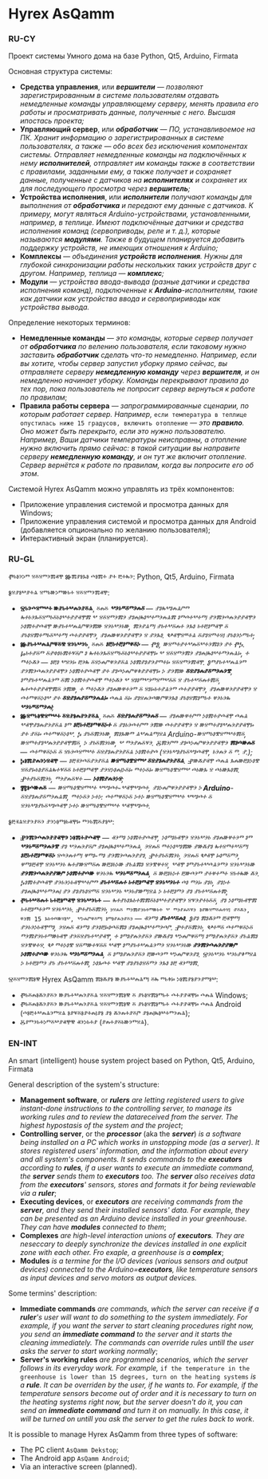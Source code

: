 # Hyrex AsQamm

### RU-CY
Проект системы Умного дома на базе
Python,
Qt5,
Arduino, 
Firmata

Основная структура системы:
- **Средства управления**, или ***вершители*** — *позволяют зарегистрированным в системе пользователям отдавать немедленные команды управляющему серверу, менять правила его работы и просматривать данные, полученные с него. Высшая ипостась проекта;*
- **Управляющий сервер**, или ***обработчик*** — *ПО, устанавливоемое на ПК. Хранит информацию о зарегистрированных в системе пользoвателях, а также — обо всех без исключения компонентах системы. Отправляет немедленные команды на подключённых к нему **исполнителей**, отправляет им команды также в соответствии с правилами, заданными ему, а также получает и сохраняет данные, полученные с датчиков на **исполнителях** и сохраняет их для последующего просмотра через **вершитель**;*
- **Устройства исполнения**, или ***исполнители*** *получают команды для выполнения от **обработчика** и передают ему данные с датчиков. К примеру, могут являться Arduino-устройствами, установленными, например, в теплице. Имеют подключённые датчики и средства исполнения команд (сервоприводы, реле и т. д.), которые называются **модулями**. Также в будущем планируется добавить поддержку устройств, не имеющих отношения к Arduino;*
- **Комплексы** — *объединения **устройств исполнения**. Нужны для глубокой синхронизации работы нескольких таких устройств друг с другом. Например, теплица — **комплекс**;*
- **Модули** — *устройства ввода-вывода (разные датчики и средства исполнения команд), подключенные к **Arduino**-исполнителям, такие как датчики как устройства ввода и сервопририводы как устройства вывода.* 


Определение некоторых терминов:
- **Немедленные команды** — *это команды, которые сервер получает от **обработчика** по велению пользователя, если таковому нужно заставить **обработчик** сделать что-то немедленно. Например, если вы хотите, чтобы сервер запустил уборку прямо сейчас, вы отправляете серверу **немедленную команду** через **вершителя**, и он немедленно начинает уборку. Команды перекрывают правила до тех пор, пока пользователь не попросит сервер вернуться к работе по правилам*;
- **Правила работы сервера** — *запрограммированные сценарии, по которым работает сервер. Например,* `если температура в теплице опустилась ниже 15 градусов, включить отопление` — *это **правило**. Оно может быть перекрыто, если это нужно пользователю. Например, Ваши датчики температуры неисправны, а отопление нужно включить прямо сейчас: в такой ситуации вы направите серверу **немедленную команду**, и он тут же включит отопление. Сервер вернётся к работе по правилам, когда вы попросите его об этом*.


Системой Hyrex AsQamm можно управлять из трёх компонентов:
- Приложение управления системой и просмотра данных для Windows;
- Приложение управления системой и просмотра данных для Android (добавляется опционально по желанию пользователя);
- Интерактивный экран (планируется).


### RU-GL
Ⱂⱃⱁⰵⰽⱅ ⱄⰻⱄⱅⰵⰿⱏⰹ Ⱆⰿⱀⱁⰳⱁ ⰴⱁⰿⰰ ⱀⰰ ⰱⰰⰸⰵ:
Python,
Qt5,
Arduino,
Firmata


Ⱁⱄⱀⱁⰲⱀⰰⱑ ⱄⱅⱃⱆⰽⱅⱆⱃⰰ ⱄⰻⱄⱅⰵⰿⱏⰹ:
- **Ⱄⱃⰵⰴⱄⱅⰲⰰ ⱆⱀⱃⰰⰲⰾⰵⱀⰻⱑ**, ⰻⰾⰻ ***ⰲⰵⱃⱎⰻⱅⰵⰾⰻ*** — *ⱀⱁⰸⰲⱁⰾⱑⱓⱅ ⰸⰰⱃⰵⰳⰻⱄⱅⱃⰻⱃⱁⰲⰰⱀⱀⱏⰹⰿ ⰲ ⱄⰻⱄⱅⰵⰿⰵ ⱀⱁⰾⱜⰸⱁⰲⰰⱅⰵⰾⱑⰿ ⱁⱅⰴⰰⰲⰰⱅⱜ ⱀⰵⰿⰵⰴⰾⰵⱀⱀⱏⰹⰵ ⰽⱁⰿⰰⱀⰴⱏⰹ ⱆⱀⱃⰰⰲⰾⱑⱓⱋⰵⰿⱆ ⱄⰵⱃⰲⰵⱃⱆ, ⰿⰵⱀⱑⱅⱜ ⱀⱃⰰⰲⰻⰾⰰ ⰵⰳⱁ ⱃⰰⰱⱁⱅⱏⰹ ⰻ ⱀⱃⱁⱄⰿⰰⱅⱃⰻⰲⰰⱅⱜ ⰴⰰⱀⱀⱏⰹⰵ, ⱀⱁⰾⱆⱍⰵⱀⱀⱏⰹⰵ ⱄ ⱀⰵⰳⱁ. Ⰲⱏⰹⱄⱎⰰⱑ ⰻⱀⱁⱄⱅⰰⱄⱜ ⱀⱃⱁⰵⰽⱅⱃⰰ;*
- **Ⱆⱀⱃⰰⰲⰾⱑⱓⱋⰻⰺ ⱄⰵⱃⰲⰵⱃ**, ⰻⰾⰻ ***ⱁⰱⱃⰰⰱⱁⱅⱍⰻⰽ*** — *ⰒⰑ, ⱆⱄⱅⰰⱀⰰⰲⰾⰻⰲⰰⰵⰿⱁⰵ ⱀⰰ ⰒⰍ. Ⱈⱃⰰⱀⰻⱅ ⰻⱀⱇⱁⱃⰿⰰⱌⰻⱓ ⱁ ⰸⰰⱃⰵⰳⰻⱄⱅⱃⰻⱃⱁⰲⰰⱀⱀⱏⰹⱈ ⰲ ⱄⰻⱄⱅⰵⰿⰵ ⱀⱁⰾⱜⰸⱁⰲⰰⱅⰵⰾⱑⱈ, ⰰ ⱅⰰⰽⰶⰵ — ⱁⰱⱁ ⰲⱄⰵⱈ ⰱⰵⰸ ⰻⱄⰽⰾⱓⱍⰵⱀⰻⱑ ⰽⱁⰿⱀⱁⱀⰵⱀⱅⰰⱈ ⱄⰻⱄⱅⰵⰿⱏⰹ. Ⱁⱅⱀⱃⰰⰲⰾⱑⰵⱅ ⱀⰵⰿⰵⰴⰾⰵⱀⱀⱏⰹⰵ ⰽⱁⰿⰰⱀⰴⱏⰹ ⱀⰰ ⱀⱁⰴⰽⰾⱓⱍⱖⱀⱀⱏⰹⱈ ⰽ ⱀⰵⰿⱆ **ⰻⱄⱀⱁⰾⱀⰻⱅⰵⰾⰵⰺ**, ⱁⱅⱀⱃⰰⰲⰾⱑⰵⱅ ⰻⰿ ⰽⱁⰿⰰⱀⰴⱏⰹ ⱅⰰⰽⰶⰵ ⰲ ⱄⱁⱁⱅⰲⰵⱅⱄⱅⰲⰻⰻ ⱄ ⱀⱃⰰⰲⰻⰾⰰⰿⰻ, ⰸⰰⰴⰰⱀⱀⱏⰹⰿⰻ ⰵⰿⱆ, ⰰ ⱅⰰⰽⰶⰵ ⱀⱁⰾⱆⱍⰰⰵⱅ ⰻ ⱄⱁⱈⱃⰰⱀⱑⰵⱅ ⰴⰰⱀⱀⱏⰹⰵ, ⱀⱁⰾⱆⱍⰵⱀⱀⱏⰹⰵ ⱄ ⰴⰰⱅⱍⰻⰽⱁⰲ ⱀⰰ **ⰻⱄⱀⱁⰾⱀⰻⱅⰵⰾⱑⱈ** ⰴⰾⱑ ⰻⱈ ⱀⱁⱄⰾⰵⰴⱆⱓⱋⰵⰳⱁ ⱀⱃⱁⱄⰿⱁⱅⱃⰰ ⱍⰵⱃⰵⰸ ***ⰲⰵⱃⱎⰻⱅⰵⰾⱜ***;*
- **Ⱆⱄⱅⱃⱁⰺⱄⱅⰲⰰ ⰻⱄⱀⱁⰾⱀⰵⱀⰻⱑ**, ⰻⰾⰻ ***ⰻⱄⱀⱁⰾⱀⰻⱅⰵⰾⰻ*** — *ⱀⱁⰾⱆⱍⰰⱓⱅ ⰽⱁⰿⰰⱀⰴⱏⰹ ⰴⰾⱑ ⰲⱏⰹⱀⱁⰾⱀⰵⱀⰻⱑ ⱁⱅ **ⱁⰱⱃⰰⰱⱁⱅⱍⰻⰽⰰ** ⰻ ⱀⱁⱃⰵⰴⰰⱓⱅ ⰵⰿⱆ ⰴⰰⱀⱀⱏⰹⰵ ⱄ ⱆⱄⱅⰰⱀⱁⰲⰾⰵⱀⱀⱏⰹⱈ ⱀⰰ ⱀⰻⱈ ⰴⰰⱅⱍⰻⰽⱁⰲ. Ⰽ ⱀⱃⰻⰿⰵⱃⱆ, ⰿⱁⰳⱆⱅ ⱑⰲⰾⱑⱅⱜⱄⱑ Arduino-ⱆⱄⱅⱃⱁⰺⱄⱅⰲⰰⰿⰻ, ⱆⱄⱅⰰⱀⱁⰲⰾⰵⱀⱀⱏⰹⰿⰻ, ⰽ ⱀⱃⰻⰿⰵⱃⱆ, ⰲ ⱅⰵⱀⰾⰻⱌⰵ. Ⰻⰿⰵⱓⱅ ⱀⱁⰴⰽⰾⱓⱍⰵⱀⱀⱏⰹⰵ **ⰿⱁⰴⱆⰾⰻ** — ⰴⰰⱅⱍⰻⰽⰻ ⰻ ⱄⱃⰵⰴⱄⱅⰲⰰ ⰻⱄⱀⱁⰾⱀⰵⱀⰻⱑ ⰽⱁⰿⰰⱀⰴ (ⱄⰵⱃⰲⱁⱀⱃⰻⰲⱁⰴⱏⰹ, ⱃⰵⰾⰵ ⰻ ⱅ. ⱀ.);*
- **Ⰽⱁⰿⱀⰾⰵⰽⱄⱏⰹ** — *ⱁⰱⱐⰵⰴⰻⱀⰵⱀⰻⱑ **ⱆⱄⱅⱃⱁⰺⱄⱅⰲ ⰻⱄⱀⱁⰾⱀⰵⱀⰻⱑ**. Ⱀⱆⰶⱀⱏⰹ ⰴⰾⱑ ⰳⰾⱆⰱⱁⰽⱁⰺ ⱄⰻⱀⱈⱃⱁⱀⰻⱑⰸⰰⱌⰻⰻ ⱃⰰⰱⱁⱅⱏⰹ ⱀⰵⱄⰽⱁⰾⱜⰽⰻⱈ ⱅⰰⰽⰻⱈ ⱆⱄⱅⱃⱁⰺⱄⱅⰲ ⰴⱃⱆⰳ ⱄ ⰴⱃⱆⰳⱁⰿ. Ⱀⰰⱀⱃⰻⰿⰵⱃ, ⱅⰵⱀⰾⰻⱌⰰ — ***ⰽⱁⰿⱀⰾⰵⰽⱄ***;*
- **Ⰿⱁⰴⱆⰾⰻ** — *ⱆⱄⱅⱃⱁⰺⱄⱅⰲⰰ ⰲⰲⱁⰴⰰ-ⰲⱏⰹⰲⱁⰴⰰ, ⱀⱁⰽⰾⱓⱍⰵⱀⱀⱏⰹⰵ ⰽ **Arduino**-ⰻⱄⱀⱁⰾⱀⰻⱅⰵⰾⱑⰿ, ⱅⰰⰽⰻⰵ ⰽⰰⰽ: ⰴⰰⱅⱍⰻⰽⰻ ⰽⰰⰽ ⱆⱄⱅⱃⱁⰺⱄⱅⰲⰰ ⰲⰲⱁⰴⰰ ⰻ ⱄⰵⱃⰲⱁⱀⱃⰻⰲⱁⰴⱏⰹ ⰽⰰⰽ ⱆⱄⱅⱃⱁⰺⱄⱅⰲⰰ ⰲⱏⰹⰲⱁⰴⰰ.*


Ⱁⰱⱐⱑⱄⱀⰵⱀⰻⰵ ⱀⰵⰽⱁⱅⱁⱃⱏⰹⱈ ⱅⰵⱃⰿⰻⱀⱁⰲ:
- **Ⱀⰵⰿⰵⰴⰾⰵⱀⱀⱏⰹⰵ ⰽⱁⰿⰰⱀⰴⱏⰹ** — *ⱏⰵⱅⱁ ⰽⱁⰿⰰⱀⰴⱏⰹ, ⰽⱁⱅⱁⱃⱏⰹⰵ ⱄⰵⱃⰲⰵⱃ ⱀⱁⰾⱆⱍⰰⰵⱅ ⱁⱅ **ⰲⰵⱃⱎⰻⱅⰵⰾⰵⰺ** ⱀⱁ ⰲⰵⰾⰵⱀⰻⱓ ⱀⱁⰾⱜⰸⱁⰲⰰⱅⰵⰾⱑ, ⰵⱄⰾⰻ ⱅⰰⰽⱁⰲⱁⰿⱆ ⱀⱆⰶⱀⱁ ⰸⰰⱄⱅⰰⰲⰻⱅⱜ **ⱁⰱⱃⰰⰱⱁⱅⱍⰻⰽ** ⱄⰴⰵⰾⰰⱅⱜ ⱍⱅⱁ-ⱅⱁ ⱀⰵⰿⰵⰴⰾⰵⱀⱀⱁ. Ⱀⰰⱀⱃⰻⰿⰵⱃ, ⰵⱄⰾⰻ Ⰲⱏⰹ ⱈⱁⱅⰻⱅⰵ, ⱍⱅⱁⰱⱏⰹ ⱄⰵⱃⰲⰵⱃ ⰸⰰⱀⱆⱄⱅⰻⰾ ⱆⰱⱁⱃⰽⱆ ⱀⱃⱑⰿⱁ ⱄⰵⰺⱍⰰⱄ, ⰲⱏⰹ ⱁⱅⱀⱃⰰⰲⰴⱑⰵⱅⰵ ⱄⰵⱃⰲⰵⱃⱆ **ⱀⰵⰿⰵⰴⰾⰵⱀⱀⱆⱓ ⰽⱁⰿⰰⱀⰴⱆ** ⱍⰵⱃⰵⰸ **ⰲⰵⱃⱎⰻⱅⰵⰾⱑ**, ⰻ ⱆⰱⱁⱃⰽⰰ ⰱⱆⰴⰵⱅ ⱀⰰⱍⰰⱅⰰ ⱄⱃⰰⰸⱆ ⰶⰵ. Ⰽⱁⰿⰰⱀⰴⱏⰹ ⱀⰵⱃⰵⰽⱃⱏⰹⰲⰰⱓⱅ **ⱀⱃⰰⰲⰻⰾⰰ ⱃⰰⰱⱁⱅⱏⰹ ⱄⰵⱃⰲⰵⱃⰰ** ⰴⱁ ⱅⰵⱈ ⱀⱁⱃ, ⱀⱁⰽⰰ ⱀⱁⰾⱜⰸⱁⰲⰰⱅⰵⰾⱜ ⱀⰵ ⱀⱁⱀⱃⱁⱄⱅⰻ ⱄⰵⱃⰲⰵⱃ ⰲⰵⱃⱀⱆⱅⱜⱄⱑ ⰽ ⱃⰰⰱⱁⱅⰵ ⱀⱁ ⱀⱃⰰⰲⰻⰾⰰⰿ*;
- **Ⱂⱃⰰⰲⰻⰾⰰ ⱃⰰⰱⱁⱅⱏⰹ ⱄⰵⱃⰲⰵⱃⰰ** — *ⰸⰰⱀⱃⱁⰳⱃⰰⰿⰿⰻⱃⱁⰲⰰⱀⱀⱏⰹⰵ ⱄⱌⰵⱀⰰⱃⰻⰻ, ⱀⱁ ⰽⱁⱅⱁⱃⱏⰹⰿ ⱃⰰⰱⱁⱅⰰⰵⱅ ⱄⰵⱃⰲⰵⱃ. Ⱀⰰⱀⱃⰻⰿⰵⱃ,* `ⰵⱄⰾⰻ ⱅⰵⰿⱀⰵⱃⰰⱅⱆⱃⰰ ⰲ ⱅⰵⱀⰾⰻⱌⰵ ⱁⱀⱆⱄⱅⰻⰾⰰⱄⱜ ⱀⰻⰶⰵ, ⱍⰵⰿ 15 ⰳⱃⰰⰴⱆⱄⱁⰲ, ⰲⰽⰾⱓⱍⰻⱅⱜ ⱁⱅⱁⱀⰾⰵⱀⰻⰵ` — *ⱏⰵⱅⱁ **ⱀⱃⰰⰲⰻⰾⱁ**. Ⱁⱀⱁ ⰿⱁⰶⰵⱅ ⰱⱏⰹⱅⱜ ⱀⰵⱃⰵⰽⱃⱏⰹⱅⱁ, ⰵⱄⰾⰻ ⱏⰵⱅⱁ ⱀⰵⱁⰱⱈⱁⰴⰻⰿⱁ ⱀⱁⰾⱜⰸⱁⰲⰰⱅⰵⰴⱓ. Ⱀⰰⱀⰻⰿⰵⱃ, Ⰲⰰⱎⰻ ⰴⰰⱅⱍⰻⰽⰻ ⱅⰵⰿⱀⰵⱃⰰⱅⱆⱃⱏⰹ ⱀⰵⰻⱄⱀⱃⰰⰲⱀⱏⰹ, ⰰ ⱁⱅⱁⱀⰾⰵⱀⰻⰵ ⱀⱆⰶⱀⱁ ⰲⰽⰾⱓⱍⰻⱅⱜ ⱁⱅⱁⱀⰾⰵⱀⰻⰵ ⱀⱃⱑⰿⱁ ⱄⰵⰺⱍⰰⱄ. Ⰲ ⱅⰰⰽⱁⰺ ⱄⰻⱅⱆⰰⱌⰻⰻ ⰲⱏⰹ ⱁⱅⱀⱃⰰⰲⰾⱑⰵⱅⰵ ⱄⰵⱃⰲⰵⱃⱆ **ⱀⰵⰿⰵⰴⰾⰵⱀⱀⱆⱓ ⰽⱁⰿⰰⱀⰴⱆ** ⱍⰵⱃⰵⰸ **ⰲⰵⱃⱎⰻⱅⰵⰾⱑ**, ⰻ ⱁⱅⱁⱀⰾⰵⱀⰻⰵ ⰱⱆⰴⰵⱅ ⰲⰽⰾⱓⱍⰵⱀⱁ. Ⱄⰵⱃⰲⰵⱃ ⰲⰵⱃⱀⱖⱅⱄⱑ ⰽ ⱃⰰⰱⱁⱅⰵ ⱀⱃ ⱀⱃⰰⰲⰻⰾⰰⰿ, ⰽⱁⰳⰴⰰ ⰲⱏⰹ ⱀⱁⱀⱃⱁⱄⰻⱅⰵ ⰵⰳⱁ ⱁⰱ ⱏⰵⱅⱁⰿ*.


Ⱄⰻⱄⱅⰵⰿⱁⰺ Hyrex AsQamm ⰿⱁⰶⱀⱁ ⱆⱀⱃⰰⰲⰾⱑⱅⱜ ⰻⰸ ⱅⱃⱖⱈ ⰽⱁⰿⱀⱁⱀⰵⱀⱅⱁⰲ:
- Ⱂⱃⰻⰾⱁⰶⰵⱀⰻⰵ ⱆⱀⱃⰰⰲⰾⰵⱀⰻⱑ ⱄⰻⱄⱅⰵⰿⱁⰺ ⰻ ⱀⱃⱁⱄⰿⱁⱅⱃⰰ ⰴⰰⱀⱀⱏⰹⱈ ⰴⰾⱑ Windows;
- Ⱂⱃⰻⰾⱁⰶⰵⱀⰻⰵ ⱆⱀⱃⰰⰲⰾⰵⱀⰻⱑ ⱄⰻⱄⱅⰵⰿⱁⰺ ⰻ ⱀⱃⱁⱄⰿⱁⱅⱃⰰ ⰴⰰⱀⱀⱏⰹⱈ ⰴⰾⱑ Android (ⰴⱁⰱⰰⰲⰾⱑⰵⱅⱄⱑ ⱁⱀⱌⰻⱁⱀⰰⰾⱜⱀⱁ ⱀⱁ ⰶⰵⰾⰰⱀⰻⱓ ⱀⱁⰾⱜⰸⱁⰲⰰⱅⰵⰾⱑ);
- Ⰻⱀⱅⰵⱃⰰⰽⱅⰻⰲⱀⱏⰹⰺ ⱏⰵⰽⱃⰰⱀ (ⱀⰾⰰⱀⰻⱃⱆⰵⱅⱄⱑ).


### EN-INT
An smart (intelligent) house system project based on
Python,
Qt5,
Arduino,
Firmata

General description of the system's structure:
- **Management software**, or ***rulers*** *are letting registered users to give instant-done instructions to the controlling server, to manage its working rules and to review the datareceived from the server. The highest hypostasis of the system and the project*;
- **Controlling server**, or the ***processor*** (aka the ***server***) *is a software being installed on a PC which works in unstopping mode (as a server). It stores registered users' information, and the information about every and all system's components. It sends commands to the **executors** according to **rules**, if a user wants to execute an immediate command, the **server** sends them to **executors** too. The **server** also receives data from the **executors**' sensors, stores and formats it for being reviewable via a **ruler***;
- **Executing devices**, or ***executors*** *are receiving commands from the **server**, and they send their installed sensors' data. For example, they can be presented as an Arduino device installed in your greenhouse. They can have **modules** connected to them*;
- **Complexes** *are high-level interaction unions of **executors**. They are neseccary to deeply synchronize the devices installed in one explicit zone with each other. Fro exaple, a greenhouse is a **complex***;
- **Modules** *is a termine for the I/O devices (various sensors and output devices) connected to the Arduino=**executors**, like temperature sensors as input devices and servo motors as output devices.*

Some termins' description:
- **Immediate commands** *are commands, which the server can receive if a **ruler**'s user will want to do something to the system immediately. For example, if you want the server to start cleaning procedures right now, you send an **immediate command** to the server and it starts the cleaning immediately. The commands can override rules untill the user asks the server to start working normally*;
- **Server's working rules** *are programmed scenarios, which the server follows in its everyday work. For example,* `if the temperature in the greenhouse is lower than 15 degrees, turn on the heating systems` *is a **rule**. It can be overriden by the user, if he wants to. For example, if the temperature sensors become out of order and it is necessary to turn on the heating systems right now, but the server doesn't do it, you can send an **immediate command** and turn it on manually. In this case, it will be turned on untill you ask the server to get the rules back to work*.


It is possible to manage Hyrex AsQamm from three types of software:
- The PC client `AsQamm Dekstop`;
- The Android app `AsQamm Android`;
- Via an interactive screen (planned).

